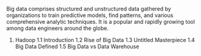 Big data comprises structured and unstructured data gathered by organizations to train predictive models, find patterns, and various comprehensive analytic techniques. It is a popular and rapidly growing tool among data engineers around the globe.

1. Hadoop
1.1 Introduction
1.2 Rise of Big Data
1.3 Untitled Masterpiece
1.4 Big Data Defined
1.5 Big Data vs Data Warehouse